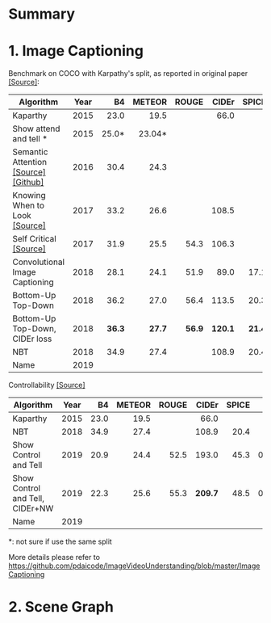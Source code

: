 # Summary

# 1. Image Captioning

Benchmark on COCO with Karpathy's split, as reported in original paper [[Source]](https://cs.stanford.edu/people/karpathy/deepimagesent/):

| Algorithm                         | Year | B4   |METEOR| ROUGE| CIDEr | SPICE| NW   |
| -------------                     |:----:|-----:| ----:|-----:|------:|-----:|-----:|
| Kaparthy                          | 2015 | 23.0 | 19.5 |      | 66.0  |      |      |
| Show attend and tell *            | 2015 | 25.0*| 23.04*|  |  |  |  |
| Semantic Attention [[Source]](https://www.cv-foundation.org/openaccess/content_cvpr_2016/papers/You_Image_Captioning_With_CVPR_2016_paper.pdf)[[Github]](https://github.com/chapternewscu/image-captioning-with-semantic-attention)| 2016 | 30.4| 24.3|  |  |  |  |
| Knowing When to Look [[Source]](https://github.com/yufengm/Adaptive)| 2017 | 33.2| 26.6|  |108.5  |  |  |
| Self Critical [[Source]](http://openaccess.thecvf.com/content_cvpr_2017/papers/Rennie_Self-Critical_Sequence_Training_CVPR_2017_paper.pdf)| 2017 | 31.9 | 25.5 | 54.3 | 106.3 |  |      |
| Convolutional Image Captioning    | 2018 | 28.1 | 24.1 | 51.9 | 89.0  | 17.1 |      |
| Bottom-Up Top-Down                | 2018 | 36.2 | 27.0 | 56.4 | 113.5 | 20.3 |      |
| Bottom-Up Top-Down, CIDEr loss    | 2018 | **36.3** | **27.7** | **56.9** | **120.1** | **21.4** |      |
| NBT                               | 2018 | 34.9 | 27.4 |      | 108.9 | 20.4 |      |
| Name                              | 2019 |  |  |  |  |  |  |

Controllability [[Source]](https://arxiv.org/abs/1811.10652)

| Algorithm                         | Year | B4   |METEOR| ROUGE| CIDEr | SPICE| NW   |
| -------------                     |:----:|-----:| ----:|-----:|------:|-----:|-----:|
| Kaparthy                          | 2015 | 23.0 | 19.5 |      | 66.0  |      |      |
| NBT                               | 2018 | 34.9 | 27.4 |      | 108.9 | 20.4 |      |
| Show Control and Tell             | 2019 | 20.9 | 24.4 | 52.5 | 193.0 | 45.3 | 0.508|
| Show Control and Tell, CIDEr+NW   | 2019 | 22.3 | 25.6 | 55.3 | **209.7** | 48.5 | 0.649|
| Name                              | 2019 |  |  |  |  |  |  |


*: not sure if use the same split

More details please refer to https://github.com/pdaicode/ImageVideoUnderstanding/blob/master/ImageCaptioning

# 2. Scene Graph

